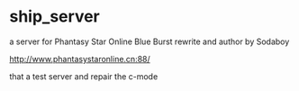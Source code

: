 # ship_server

a server for Phantasy Star Online Blue Burst rewrite and author by Sodaboy

http://www.phantasystaronline.cn:88/

that a test server and repair the c-mode
